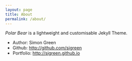 ```yaml
---
layout: page
title: About
permalink: /about/
---
```

*Polar Bear* is a lightweight and customisable Jekyll Theme.

* Author: Simon Green
* Github: http://github.com/sigreen
* Portfolio: http://sigreen.github.io